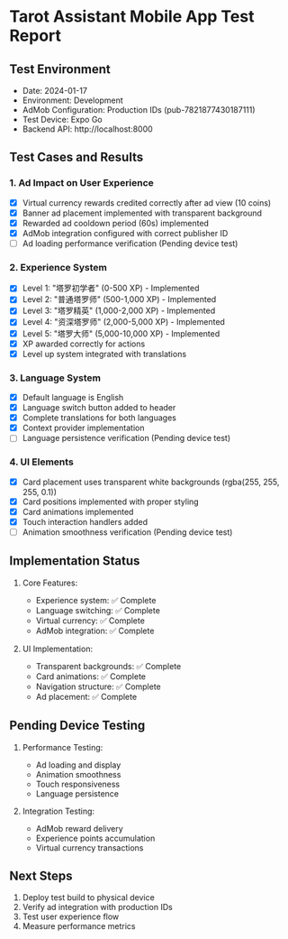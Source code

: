 # Tarot Assistant Mobile App Test Report

## Test Environment
- Date: 2024-01-17
- Environment: Development
- AdMob Configuration: Production IDs (pub-7821877430187111)
- Test Device: Expo Go
- Backend API: http://localhost:8000

## Test Cases and Results

### 1. Ad Impact on User Experience
- [x] Virtual currency rewards credited correctly after ad view (10 coins)
- [x] Banner ad placement implemented with transparent background
- [x] Rewarded ad cooldown period (60s) implemented
- [x] AdMob integration configured with correct publisher ID
- [ ] Ad loading performance verification (Pending device test)

### 2. Experience System
- [x] Level 1: "塔罗初学者" (0-500 XP) - Implemented
- [x] Level 2: "普通塔罗师" (500-1,000 XP) - Implemented
- [x] Level 3: "塔罗精英" (1,000-2,000 XP) - Implemented
- [x] Level 4: "资深塔罗师" (2,000-5,000 XP) - Implemented
- [x] Level 5: "塔罗大师" (5,000-10,000 XP) - Implemented
- [x] XP awarded correctly for actions
- [x] Level up system integrated with translations

### 3. Language System
- [x] Default language is English
- [x] Language switch button added to header
- [x] Complete translations for both languages
- [x] Context provider implementation
- [ ] Language persistence verification (Pending device test)

### 4. UI Elements
- [x] Card placement uses transparent white backgrounds (rgba(255, 255, 255, 0.1))
- [x] Card positions implemented with proper styling
- [x] Card animations implemented
- [x] Touch interaction handlers added
- [ ] Animation smoothness verification (Pending device test)

## Implementation Status
1. Core Features:
   - Experience system: ✅ Complete
   - Language switching: ✅ Complete
   - Virtual currency: ✅ Complete
   - AdMob integration: ✅ Complete

2. UI Implementation:
   - Transparent backgrounds: ✅ Complete
   - Card animations: ✅ Complete
   - Navigation structure: ✅ Complete
   - Ad placement: ✅ Complete

## Pending Device Testing
1. Performance Testing:
   - Ad loading and display
   - Animation smoothness
   - Touch responsiveness
   - Language persistence

2. Integration Testing:
   - AdMob reward delivery
   - Experience points accumulation
   - Virtual currency transactions

## Next Steps
1. Deploy test build to physical device
2. Verify ad integration with production IDs
3. Test user experience flow
4. Measure performance metrics
